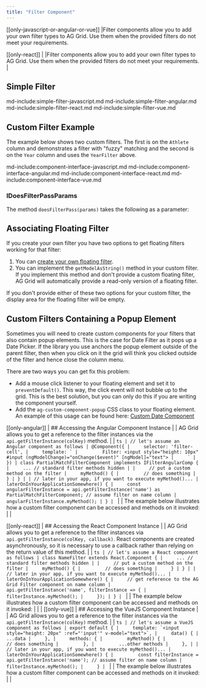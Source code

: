 ```yaml
---
title: "Filter Component"
---
```


[[only-javascript-or-angular-or-vue]]
|Filter components allow you to add your own filter types to AG Grid. Use them when the provided filters do not meet your requirements.

[[only-react]]
|<video-section id="yO3_nTyDv6o" title="React Custom Filters" header="true">
|Filter components allow you to add your own filter types to AG Grid. Use them when the provided filters do not meet your requirements.
|</video-section>

## Simple Filter

md-include:simple-filter-javascript.md
md-include:simple-filter-angular.md
md-include:simple-filter-react.md
md-include:simple-filter-vue.md

## Custom Filter Example

The example below shows two custom filters. The first is on the `Athlete` column and demonstrates a filter with "fuzzy" matching and the
second is on the `Year` column and uses the `YearFilter` above.

<grid-example title='Filter Component' name='custom-filter' type='generated' options='{ "includeNgFormsModule" : true}'></grid-example>

md-include:component-interface-javascript.md
md-include:component-interface-angular.md
md-include:component-interface-react.md
md-include:component-interface-vue.md

<interface-documentation interfaceName='IFilterParams' ></interface-documentation>

### IDoesFilterPassParams

The method `doesFilterPass(params)` takes the following as a parameter:

<interface-documentation interfaceName='IDoesFilterPassParams' ></interface-documentation>


## Associating Floating Filter

If you create your own filter you have two options to get floating filters working for that filter:

1. You can [create your own floating filter](/component-floating-filter/).
1. You can implement the `getModelAsString()` method in your custom filter. If you implement this method and don't provide a custom floating filter, AG Grid will automatically provide a read-only version of a floating filter.

If you don't provide either of these two options for your custom filter, the display area for the floating filter will be empty.

## Custom Filters Containing a Popup Element

Sometimes you will need to create custom components for your filters that also contain popup elements. This is the case for Date Filter as it pops up a Date Picker. If the library you use anchors the popup element outside of the parent filter, then when you click on it the grid will think you clicked outside of the filter and hence close the column menu.

There are two ways you can get fix this problem:

- Add a mouse click listener to your floating element and set it to `preventDefault()`. This way, the click event will not bubble up to the grid.
  This is the best solution, but you can only do this if you are writing the component yourself.
- Add the `ag-custom-component-popup` CSS class to your floating element. An example of this usage can be found here: [Custom Date Component](/component-date/#example-custom-date)

[[only-angular]]
| ## Accessing the Angular Component Instance
|
| AG Grid allows you to get a reference to the filter instances via the `api.getFilterInstance(colKey)` method.
|
| ```ts
| // let's assume an Angular component as follows
| @Component({
|     selector: 'filter-cell',
|     template: `
|         Filter: <input style="height: 10px" #input (ngModelChange)="onChange($event)" [ngModel]="text">
|     `
| })
| class PartialMatchFilterComponent implements IFilterAngularComp {
|     ... // standard filter methods hidden
|
|     // put a custom method on the filter
|     myMethod() {
|         // does something
|     }
| }
|
| // later in your app, if you want to execute myMethod()...
| laterOnInYourApplicationSomewhere() {
|     const angularFilterInstance = api.getFilterInstance('name') as PartialMatchFilterComponent; // assume filter on name column
|     angularFilterInstance.myMethod();
| }
| ```
|
| The example below illustrates how a custom filter component can be accessed and methods on it invoked:
|
| <grid-example title='Angular Filter Component' name='filter-component' type='mixed' options='{ "enterprise": false, "exampleHeight": 445, "onlyShow": "angular", "extras": ["bootstrap"], "includeNgFormsModule" : true }'></grid-example>

[[only-react]]
| ## Accessing the React Component Instance
|
| AG Grid allows you to get a reference to the filter instances via `api.getFilterInstance(colKey, callback)`. React components are created asynchronously, so it is necessary to use a callback rather than relying on the return value of this method. 
|
| ```ts
| // let's assume a React component as follows
| class NameFilter extends React.Component {
|     ... // standard filter methods hidden
|
|     // put a custom method on the filter
|     myMethod() {
|         // does something
|     }
| }
|
| // later in your app, if you want to execute myMethod()...
| laterOnInYourApplicationSomewhere() {
|     // get reference to the AG Grid Filter component on name column
|     api.getFilterInstance('name', filterInstance => {
|         filterInstance.myMethod();
|     });
| }
| ```
|
| The example below illustrates how a custom filter component can be accessed and methods on it invoked:
|
| <grid-example title='React Filter Component' name='filter-component' type='mixed' options='{ "enterprise": false, "exampleHeight": 445, "extras": ["bootstrap"] }'></grid-example>
|
[[only-vue]]
| ## Accessing the VueJS Component Instance
|
| AG Grid allows you to get a reference to the filter instances via the `api.getFilterInstance(colKey)` method.
|
| ```ts
| // let's assume a VueJS component as follows
| export default {
|     template: `<input style="height: 20px" :ref="'input'" v-model="text">`,
|     data() {
|         ...data
|     },
|     methods: {
|         myMethod() {
|             // does something
|         },
|         ...other methods
|     },
|
|     // later in your app, if you want to execute myMethod()...
|     laterOnInYourApplicationSomewhere() {
|         const filterInstance = api.getFilterInstance('name'); // assume filter on name column
|         filterInstance.myMethod();
|     }
| ```
|
| The example below illustrates how a custom filter component can be accessed and methods on it invoked:
|
| <grid-example title='Vue Filter Component' name='filter-component' type='mixed' options='{ "enterprise": false, "exampleHeight": 445, "onlyShow": "vue", "extras": ["bootstrap"] }'></grid-example>

